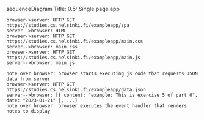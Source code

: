 sequenceDiagram
Title: 0.5: Single page app

    browser->server: HTTP GET https://studies.cs.helsinki.fi/exampleapp/spa
    server-->browser: HTML
    browser->server: HTTP GET https://studies.cs.helsinki.fi/exampleapp/main.css
    server-->browser: main.css
    browser->server: HTTP GET https://studies.cs.helsinki.fi/exampleapp/main.js
    server-->browser: main.js

    note over browser: browser starts executing js code that requests JSON data from server
    browser->server: HTTP GET https://studies.cs.helsinki.fi/exampleapp/data.json
    server-->browser: [{ content: "example: This is exercise 5 of part 0", date: "2023-01-21" }, ...]
    note over browser: browser executes the event handler that renders notes to display
